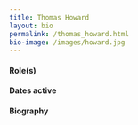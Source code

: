 ```yaml
---
title: Thomas Howard
layout: bio
permalink: /thomas_howard.html
bio-image: /images/howard.jpg
---
```


#### Role(s)

#### Dates active

#### Biography